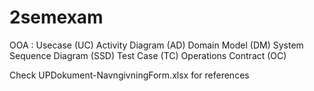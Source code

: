 # 2semexam
OOA : 
Usecase (UC)
Activity Diagram (AD)
Domain Model (DM) 
System Sequence Diagram (SSD) 
Test Case (TC)
Operations Contract (OC)

Check UPDokument-NavngivningForm.xlsx for references
